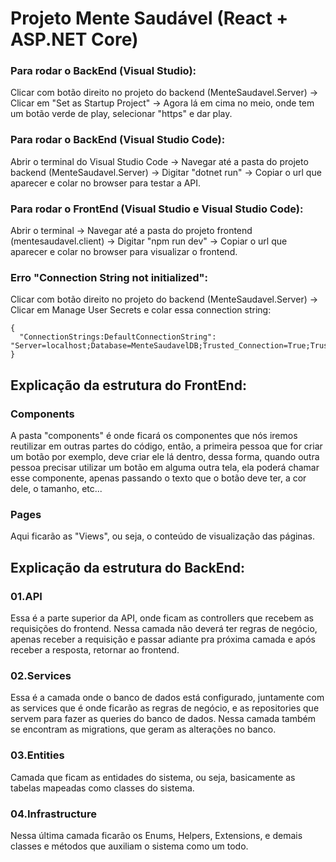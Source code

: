 # Projeto Mente Saudável (React + ASP.NET Core)

### Para rodar o BackEnd (Visual Studio):
Clicar com botão direito no projeto do backend (MenteSaudavel.Server) -> Clicar em "Set as Startup Project" -> Agora lá em cima no meio, onde tem um botão verde de play, selecionar "https" e dar play.

### Para rodar o BackEnd (Visual Studio Code):
Abrir o terminal do Visual Studio Code -> Navegar até a pasta do projeto backend (MenteSaudavel.Server) -> Digitar "dotnet run" -> Copiar o url que aparecer e colar no browser para testar a API.

### Para rodar o FrontEnd (Visual Studio e Visual Studio Code):
Abrir o terminal -> Navegar até a pasta do projeto frontend (mentesaudavel.client) -> Digitar "npm run dev" -> Copiar o url que aparecer e colar no browser para visualizar o frontend. 

### Erro "Connection String not initialized":
Clicar com botão direito no projeto do backend (MenteSaudavel.Server) -> Clicar em Manage User Secrets e colar essa connection string:
```
{
  "ConnectionStrings:DefaultConnectionString": "Server=localhost;Database=MenteSaudavelDB;Trusted_Connection=True;TrustServerCertificate=True;"
}
```

## Explicação da estrutura do FrontEnd:
### Components
A pasta "components" é onde ficará os componentes que nós iremos reutilizar em outras partes do código, então, a primeira pessoa que for criar um botão por exemplo, deve criar ele lá dentro, dessa forma, quando outra pessoa precisar utilizar um botão em alguma outra tela, ela poderá chamar esse componente, apenas passando o texto que o botão deve ter, a cor dele, o tamanho, etc...

### Pages
Aqui ficarão as "Views", ou seja, o conteúdo de visualização das páginas.

## Explicação da estrutura do BackEnd:
### 01.API
Essa é a parte superior da API, onde ficam as controllers que recebem as requisições do frontend. Nessa camada não deverá ter regras de negócio, apenas receber a requisição e passar adiante pra próxima camada e após receber a resposta, retornar ao frontend.

### 02.Services
Essa é a camada onde o banco de dados está configurado, juntamente com as services que é onde ficarão as regras de negócio, e as repositories que servem para fazer as queries do banco de dados. Nessa camada também se encontram as migrations, que geram as alterações no banco.

### 03.Entities
Camada que ficam as entidades do sistema, ou seja, basicamente as tabelas mapeadas como classes do sistema.

### 04.Infrastructure
Nessa última camada ficarão os Enums, Helpers, Extensions, e demais classes e métodos que auxiliam o sistema como um todo.
